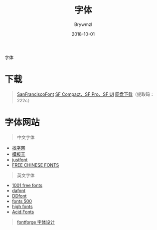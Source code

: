 ﻿---
layout:     post
title:      字体
subtitle:   
date:       2018-10-01
author:     Brywmzl
catalog: true
tags: [字体]
categories: 
---
字体

<!--more-->
# 下载
> [SanFranciscoFont](https://github.com/AppleDesignResources/SanFranciscoFont)
> [SF Compact、SF Pro、SF UI](https://github.com/geraldchan/fonts)
> [网盘下载](https://pan.baidu.com/s/1hVOpBWm0F9UkJl14WtYTPg)（提取码：222c）

# 字体网站
> 中文字体
* [找字网](http://www.zhaozi.cn/html/fonts)
* [模板王](http://fonts.mobanwang.com)
* [justfont](http://cn.justfont.com/fonts)
* [FREE CHINESE FONTS](https://www.freechinesefont.com)

> 英文字体
* [1001 free fonts](https://www.1001freefonts.com)
* [dafont](https://www.dafont.com)
* [DDfont](http://www.ddfont.com)
* [fonts 500](http://www.fonts500.com)
* [high fonts](http://www.highfonts.com)
* [Acid Fonts](https://www.acidfonts.com)

> [fontforge 字体设计](http://fontforge.github.io/en-US/)